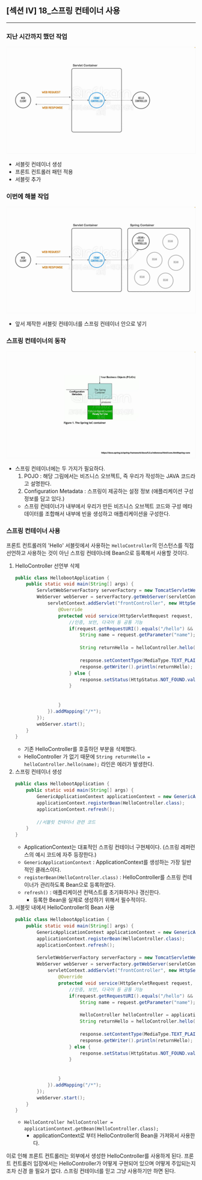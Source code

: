 ## [섹션 IV] 18_스프링 컨테이너 사용

---

### 지난 시간까지 했던 작업
![서블릿 컨테이너와 프론트 컨트롤러](../../image/04_18_01.png)
- 서블릿 컨테이너 생성
- 프론트 컨트롤러 패턴 적용
- 서블릿 추가

### 이번에 해볼 작업
![스프링 컨테이너](../../image/04_18_02.png)
- 앞서 제작한 서블릿 컨테이너를 스프링 컨테이너 안으로 넣기

### 스프링 컨테이너의 동작
![스프링 컨테이너의 동작을 설명하는 그림 - 스프링 레퍼런스](../../image/04_18_03.png)
- 스프링 컨테이너에는 두 가지가 필요하다.
  1. POJO : 해당 그림에서는 비즈니스 오브젝트, 즉 우리가 작성하는 JAVA 코드라고 설명한다.
  2. Configuration Metadata : 스프링이 제공하는 설정 정보 (애플리케이션 구성 정보를 담고 있다.)
  - 스프링 컨테이너가 내부에서 우리가 만든 비즈니스 오브젝트 코드와 구성 메타데이터를 조합해서 내부에 빈을 생성하고 애플리케이션을 구성한다.

### 스프링 컨테이너 사용
프론트 컨트롤러의 'Hello' 서블릿에서 사용하는 `HelloController`의 인스턴스를 직접 선언하고 사용하는 것이 아닌 스프링 컨테이너에 Bean으로 등록해서 사용할 것이다.

1. HelloController 선언부 삭제
    ```java
    public class HellobootApplication {
        public static void main(String[] args) {
            ServletWebServerFactory serverFactory = new TomcatServletWebServerFactory();
            WebServer webServer = serverFactory.getWebServer(servletContext -> {
                servletContext.addServlet("frontController", new HttpServlet() {
                    @Override
                    protected void service(HttpServletRequest request, HttpServletResponse response) throws IOException {
                        //인증, 보안, 다국어 등 공통 기능
                        if(request.getRequestURI().equals("/hello") && request.getMethod().equals(HttpMethod.GET.name())){
                            String name = request.getParameter("name");
    
                            String returnHello = helloController.hello(name);
    
                            response.setContentType(MediaType.TEXT_PLAIN_VALUE);
                            response.getWriter().println(returnHello);
                        } else {
                            response.setStatus(HttpStatus.NOT_FOUND.value());
                        }
    
    
                    }
                }).addMapping("/*");
            });
            webServer.start();
        }
    }
    ```
   - 기존 HelloController를 호출하던 부분을 삭제했다. 
   - HelloController 가 없기 때문에 `String returnHello = helloController.hello(name);` 라인은 에러가 발생한다.
2. 스프링 컨테이너 생성
    ```java
    public class HellobootApplication {
        public static void main(String[] args) {
            GenericApplicationContext applicationContext = new GenericApplicationContext();
            applicationContext.registerBean(HelloController.class);
            applicationContext.refresh();
            
            //서블릿 컨테이너 관련 코드
        }
    }
    ```
   - ApplicationContext는 대표적인 스프링 컨테이너 구현체이다. (스프링 레퍼런스의 예시 코드에 자주 등장한다.)
   - `GenericApplicationContext` : ApplicationContext를 생성하는 가장 일반적인 클래스이다.
   - `registerBean(HelloController.class)` : HelloController를 스프링 컨테이너가 관리하도록 Bean으로 등록하였다.
   - `refresh()` : 애플리케이션 컨텍스트를 초기화하거나 갱신한다. 
     - 등록한 Bean을 실제로 생성하기 위해서 필수적이다.
3. 서블릿 내에서 HelloController의 Bean 사용
    ```java
    public class HellobootApplication {
        public static void main(String[] args) {
            GenericApplicationContext applicationContext = new GenericApplicationContext();
            applicationContext.registerBean(HelloController.class);
            applicationContext.refresh();
    
            ServletWebServerFactory serverFactory = new TomcatServletWebServerFactory();
            WebServer webServer = serverFactory.getWebServer(servletContext -> {
                servletContext.addServlet("frontController", new HttpServlet() {
                    @Override
                    protected void service(HttpServletRequest request, HttpServletResponse response) throws IOException {
                        //인증, 보안, 다국어 등 공통 기능
                        if(request.getRequestURI().equals("/hello") && request.getMethod().equals(HttpMethod.GET.name())){
                            String name = request.getParameter("name");
    
                            HelloController helloController = applicationContext.getBean(HelloController.class);
                            String returnHello = helloController.hello(name);
    
                            response.setContentType(MediaType.TEXT_PLAIN_VALUE);
                            response.getWriter().println(returnHello);
                        } else {
                            response.setStatus(HttpStatus.NOT_FOUND.value());
                        }
    
    
                    }
                }).addMapping("/*");
            });
            webServer.start();
        }
    }
    ```
   - `HelloController helloController = applicationContext.getBean(HelloController.class);`
     - applicationContext로 부터 HelloController의 Bean을 가져와서 사용한다.

이로 인해 프론트 컨트롤러는 외부에서 생성한 HelloController를 사용하게 된다. 
프론트 컨트롤러 입장에서는 HelloController가 어떻게 구현되어 있으며 어떻게 주입되는지 조차 신경 쓸 필요가 없다. 
스프링 컨테이너를 믿고 그냥 사용하기만 하면 된다.